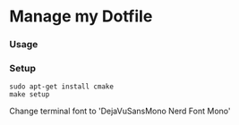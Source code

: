 # Manage my Dotfile

### Usage

### Setup
```shell
sudo apt-get install cmake
make setup
```

Change terminal font to 'DejaVuSansMono Nerd Font Mono'
